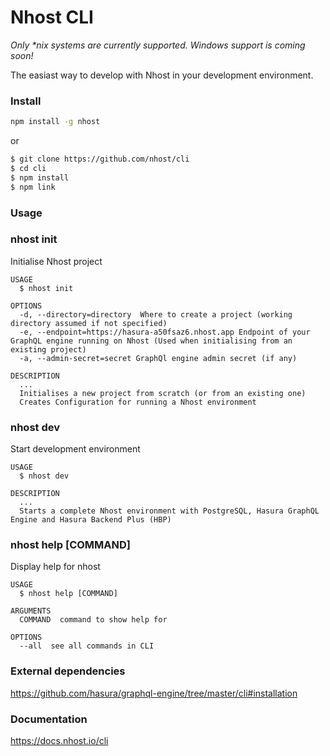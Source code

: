 Nhost CLI
=========

*Only \*nix systems are currently supported. Windows support is coming soon!*


The easiast way to develop with Nhost in your development environment.

### Install

```bash
npm install -g nhost
```

or

```bash
$ git clone https://github.com/nhost/cli
$ cd cli
$ npm install
$ npm link
```

### Usage

### nhost init

Initialise Nhost project

```
USAGE
  $ nhost init

OPTIONS
  -d, --directory=directory  Where to create a project (working directory assumed if not specified)
  -e, --endpoint=https://hasura-a50fsaz6.nhost.app Endpoint of your GraphQL engine running on Nhost (Used when initialising from an existing project)
  -a, --admin-secret=secret GraphQl engine admin secret (if any)

DESCRIPTION
  ...
  Initialises a new project from scratch (or from an existing one) 
  Creates Configuration for running a Nhost environment
```

### nhost dev

Start development environment

```
USAGE
  $ nhost dev

DESCRIPTION
  ...
  Starts a complete Nhost environment with PostgreSQL, Hasura GraphQL Engine and Hasura Backend Plus (HBP)
```

### nhost help [COMMAND]

Display help for nhost

```
USAGE
  $ nhost help [COMMAND]

ARGUMENTS
  COMMAND  command to show help for

OPTIONS
  --all  see all commands in CLI
```

### External dependencies

https://github.com/hasura/graphql-engine/tree/master/cli#installation

### Documentation

https://docs.nhost.io/cli